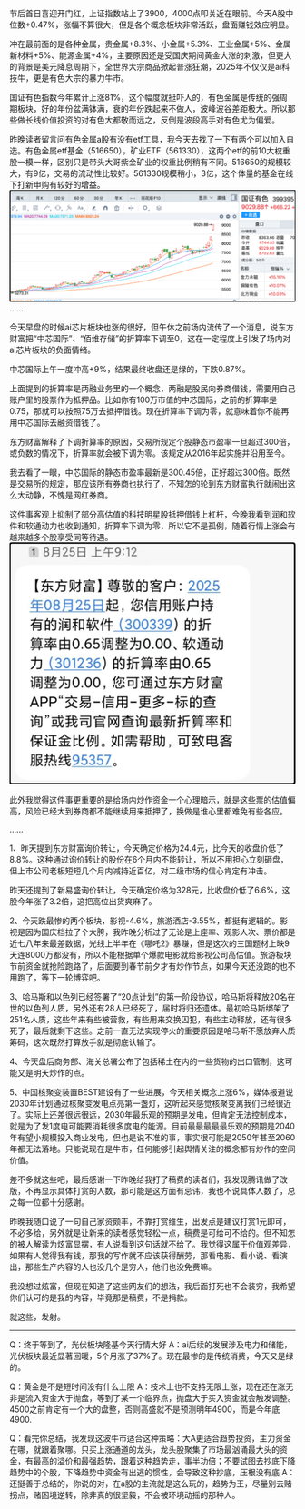 节后首日喜迎开门红，上证指数站上了3900，4000点叩关近在眼前。今天A股中位数+0.47%，涨幅不算很大，但是各个概念板块非常活跃，盘面赚钱效应明显。

冲在最前面的是各种金属，贵金属+8.3%、小金属+5.3%、工业金属+5%、金属新材料+5%、能源金属+4%，主要原因还是受国庆期间黄金大涨的刺激，但更大的背景是美元降息周期下，全世界大宗商品掀起普涨狂潮，2025年不仅仅是ai科技牛，更是有色大宗的暴力牛市。

国证有色指数今年累计上涨81%，这个幅度就挺吓人的，有色金属是传统的强周期板块，好的年份盆满钵满，衰的年份跌起来不做人，波峰波谷差距极大。所以那些做长线价值投资的对有色大都敬而远之，反倒是波段高手对有色尤为偏爱。

昨晚读者留言问有色金属a股有没有etf工具，我今天去找了一下有两个可以加入自选。有色金属etf基金（516650），矿业ETF（561330），这两个etf的前10大权重股一模一样，区别只是带头大哥紫金矿业的权重比例稍有不同。516650的规模较大，有9亿，交易的流动性比较好。561330规模稍小，3亿，这个体量的基金在线下打新申购有较好的增益。
![](./国证有色K线图.png)
……

今天早盘的时候ai芯片板块也涨的很好，但午休之前场内流传了一个消息，说东方财富把“中芯国际”、“佰维存储”的折算率下调至0，这在一定程度上引发了场内对ai芯片板块的负面情绪。

中芯国际上午一度冲高+9%，结果最终收盘还是绿的，下跌0.87%。

上面提到的折算率是两融业务里的一个概念，两融是股民向券商借钱，需要用自己账户里的股票作为抵押品。比如你有100万市值的中芯国际，之前的折算率是0.75，那就可以按照75万去抵押借钱。现在折算率下调为零，就意味着你不能再用中芯国际去融资借钱了。

东方财富解释了下调折算率的原因，交易所规定个股静态市盈率一旦超过300倍，或负数的情况下，折算率就会被下调为零。该规定从2016年起实施并沿用至今。

我去看了一眼，中芯国际的静态市盈率最新是300.45倍，正好超过300倍。既然是交易所的规定，那应该所有券商也执行了，不知怎的轮到东方财富执行就闹出这么大动静，不愧是网红券商。

这件事客观上抑制了部分高估值的科技明星股抵押借钱上杠杆，今晚我看到润和软件和软通动力也收到通知，折算率下调为零，所以它不是孤例，随着行情上涨会有越来越多个股享受同等待遇。
![](./折算率调整为零的短信通知.png)

此外我觉得这件事更重要的是给场内炒作资金一个心理暗示，就是这些票的估值偏高，风险已经大到券商都不能继续用来抵押了，换做是谁心里都难免有些各应。

……

1、昨天提到东方财富询价转让，今天确定价格为24.4元，比今天的收盘价低了8.8%。这种通过询价转让的股份在6个月内不能转让，所以不用担心立刻砸盘，但上市公司老板短短几个月内减持近百亿，对二级市场的信心肯定有冲击。

昨天还提到了新易盛询价转让，今天确定价格为328元，比收盘价低了6.6%，这股今年涨了3.2倍，这把高位出货爽麻了。

2、今天跌最惨的两个板块，影视-4.6%，旅游酒店-3.55%，都挺有逻辑的。影视是因为国庆档拉了个大胯，我昨晚分析过了无论是上座率、观影人次、票价都是近七八年来最差数据，光线上半年在《哪吒2》暴赚，但是这次的三国题材上映9天连8000万都没有，所以不能根据单个爆款电影就给影视公司高估值。旅游板块节前资金就抢险跑路了，后面要到春节前夕才有炒作节点，如果今天还没跑的也不用跑了，等下一轮博弈吧。

3、哈马斯和以色列已经签署了“20点计划”的第一阶段协议，哈马斯将释放20名在世的以色列人质，另外还有28人已经死了，届时将归还遗体。最初哈马斯绑架了251名人质，这些年来有些被营救，有些用来交换囚犯，有些主动释放，还有很多死了，最后就剩下这些。之前一直无法实现停火的重要原因是哈马斯不愿放弃人质筹码，这次既然打算放手就是彻底认输了。

4、今天盘后商务部、海关总署公布了包括稀土在内的一些货物的出口管制，这可能又是明天炒作的点。

5、中国核聚变装置BEST建设有了一些进展，今天相关概念上涨6%，媒体报道说2030年计划通过核聚变发电点亮第一盏灯，这听起来感觉核聚变离我们已经很近了。实际上还差很远很远，2030年最乐观的预期是发电，但肯定无法控制成本，就是为了发1度电可能要消耗很多度电的能源。目前最最最最最乐观的预期是2040年有望小规模投入商业发电，但也是说不准的事，事实很可能是2050年甚至2060年都无法落地。只能说现在是牛市，任何能够引起舆情关注的概念都有炒作的空间价值。

差不多就这些吧，最后感谢一下昨晚给我打了稿费的读者们，我发现腾讯做了改版，不再显示具体打赏的人数，那可能是这方面有忌讳，我也不说具体人数了，总之每一位都十分感谢。

昨晚我随口说了一句自己家资颇丰，不靠打赏维生，出发点是建议打赏1元即可，不必多给，另外就是让新来的读者感觉轻松一点，稿费是可给可不给的。但不知怎的被人解读为炫富显摆，有人说看到这句话就不给了。我觉得这属于价值观差异，如果有人觉得我有钱，那我的写作就不应该获得酬劳，那看电影、看小说、看演出，那些生产内容的人也没几个是穷人，他们也没免费嘛。

我没想过炫富，但现在知道了这些网友们的想法，我后面打死也不会装穷，我希望你们认可的是我的内容，毕竟那是稿费，不是捐款。

就这些，发射。

--------------
Q：终于等到了，光伏板块隆基今天行情大好
A：ai后续的发展涉及电力和储能，光伏板块最近显著回暖，5个月涨了37%了。现在最惨的是传统消费，今天又是绿的。

Q：黄金是不是短时间没有什么上限
A：技术上也不支持无限上涨，现在还在涨无非是流入资金大于抛盘，等到了某一个临界点，抛盘大于买入资金就会触发调整。4500之前肯定有一个大的盘整，否则高盛就不是预测明年4900，而是今年底4900.

Q：看完你总结，我发现这波牛市适合这种策略：大A更适合趋势投资，主力资金在哪，就跟着聚哪。只买上涨通道的龙头，龙头股聚集了市场最汹涌最大头的资金，有最高的溢价和最强趋势，跟着这种趋势走，事半功倍；不要试图去抄底下降趋势中的个股，下降趋势中资金有出逃的惯性，会导致这种抄底，压根没有底
A：还挺善于总结的，你说的对，在a股的主流就是这么玩的，趋势为王，尽量别去赌拐点，赌困境逆转，除非真的很坚毅，不会被环境动摇的那种人。

